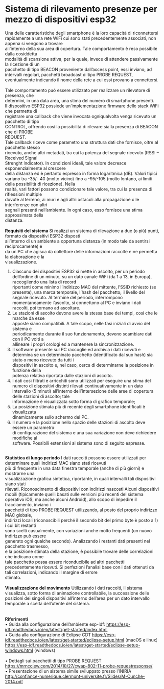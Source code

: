 # Sistema di rilevamento presenze per mezzo di dispositivi esp32
Una	delle	caratteristiche	degli	smartphone	è	la	loro	capacità	di	riconnettersi	rapidamente	a
una	 rete	 WiFi	 cui	 sono	 stati	 precedentemente	 associati,	 non	 appena	 si	 vengono	 a	 trovare	
all’interno	della	sua	area	di	copertura.	Tale	comportamento	è	reso	possibile	dalla	cosiddetta	
modalità	di	scansione	attiva,	per	la	quale,	invece	di	attendere	passivamente	la	ricezione	di	un	
pacchetto	di	tipo	BEACON	proveniente	dall’access	point,	essi	inviano,	ad	intervalli	regolari,
pacchetti	broadcast	di	tipo	PROBE	REQUEST,	eventualmente	indicando	il	nome	della	rete	a	cui	
essi	provano	a	connettersi.	
<br>Tale	 comportamento	 può	 essere	 utilizzato	 per	 realizzare	 un	 rilevatore	 di	 presenza,	 che	
determini,	in	una	data	area,	una	stima	del	numero	di	smartphone	presenti.
<br>Il	dispositivo	ESP32	possiede un’implementazione	firmware	dello	stack	WiFi	che	permette	di	
registrare	una	callback		che	viene	invocata	ogniqualvolta	venga	ricevuto	un	pacchetto	di	tipo	
CONTROL,	offrendo così	la	possibilità	di	rilevare	sia	la	presenza	di	BEACON	che	di	PROBE	
REQUEST.
<br>Tale	callback	riceve	come	parametro	una	struttura	dati	che	fornisce,	oltre	al	pacchetto	stesso	
ricevuto,	anche	altri metadati,	tra	cui	la	potenza	del	segnale	ricevuto	(RSSI	– Received	Signal	
Strenght	 Indicator).	 In	 condizioni	 ideali,	 tale	 valore	 decresce	 esponenzialmente	 al	 crescere	
della	distanza	ed è pertanto	espresso	in	forma	logaritmica (dB).	Valori	tipici	variano	tra	-35/-
40	(molto vicino)	fino	a	-95/-105	(molto lontano,	ai	limiti	della	possibilità	di	ricezione).	Nella	
realtà,	vari fattori	possono	condizionare	tale	valore,	tra	cui	la	presenza	di	riflessioni	multiple	
dovute	 al	 terreno,	 ai	 muri	 e agli	 altri	 ostacoli	 alla	 propagazione	 o	 le	 interferenze	 con	 altri	
segnali	 presenti	 nell’ambiente.	 In	 ogni	 caso,	 esso	 fornisce	 una	 stima	 approssimata	 della	
distanza.
<br><br>**Requisiti del	sistema**
Si	realizzi un	sistema	di	rilevazione	a	due	(o	più)	punti,	formato	da	dispositivi	ESP32	disposti	
all’interno	di	un	ambiente	a opportuna	distanza	(in	modo	tale	da	sentirsi	reciprocamente)	e	
da	un	PC	che	agisca	da	collettore	delle	informazioni	raccolte	e	ne	permetta	la	elaborazione	e	la	
visualizzazione.	
1. Ciascuno	 dei	 dispositivi	 ESP32	 si	 mette	 in	 ascolto, per	 un	 periodo	 dell’ordine	 di	 un	
minuto, su	un	dato	canale	WiFi	(da		1	a	13,	in	Europa),	raccogliendo	una	lista	di	record		
riportanti	 come	 minimo	 l’indirizzo	 MAC	 del	 mittente,	 l’SSID	 richiesto	 (se	 presente),	
una	marca	temporale,	l’hash	del	pacchetto,	il	livello	del	segnale	ricevuto.	Al	termine	del	
periodo,	interrompono	momentaneamente	l’ascolto,	si	connettono	al	PC	e inviano	i	dati	
raccolti,	poi	tornano	ad	ascoltare.
2. Le	stazioni	di	ascolto	devono	avere	la stessa	base	dei	tempi,	così	che	le	marche	da	esse	
apposte	 siano	 compatibili.	 A	 tale	 scopo,	 nelle	 fasi	 iniziali	 di	 avvio	 del	 sistema	 e	
periodicamente	durante	il	suo	funzionamento,	devono scambiare	dati	con	il	PC	volti	a	
allineare	i	propri	orologi	ed	a	mantenere	la	sincronizzazione.	
3. Il	 software	 presente	 sul	 PC	 raccoglie	 ed	 archivia	 i	 dati	 ricevuti	 e	 determina	 se	 un	
determinato	pacchetto	(identificato	dal	suo	hash)	sia	stato	o	meno	ricevuto	da	tutti	i	
dispositivi	in	ascolto	e,	nel	caso,	cerca	di	determinarne	la	posizione	in	funzione	della	
potenza	relativa	riportata	dalle	stazioni	di	ascolto.
4. I	 dati	 così	 filtrati	 e arricchiti	 sono	 utilizzati	 per eseguire una	 stima	 del	 numero	 di	
dispositivi	 distinti	 rilevati	 continuativamente	 in	 un	 dato	 intervallo	 (5 minuti)	
all’interno	 dell’intersezione	 delle	 aree	 di	 copertura	 delle	 stazioni	 di	 ascolto;	 tale	
informazione	è visualizzata sotto	forma	di	grafico	temporale;
5. La	 posizione	 stimata	 più	 di	 recente	 degli	 smartphone	 identificati è visualizzata	
dinamicamente	sullo	schermo	del	PC.
6. Il	numero	e	la	posizione	nello	spazio	delle	stazioni	di	ascolto	deve	essere	un	parametro	
di	configurazione	del	sistema	e	una	sua	variazione	non	deve	richiedere	modifiche	al	
software.
Possibili	estensioni	al	sistema	sono di	seguito	espresse.

<br>**Statistica	di	lungo	periodo**
I	dati	raccolti	possono	essere	utilizzati	per	determinare	quali	indirizzi	MAC	siano	stati	ricevuti	
più	 di	 frequente	 in	 una	 data	 finestra	 temporale	 (anche	 di	 più	 giorni)	 e	 mostrarne una	
visualizzazione	 grafica sintetica,	 riportante,	 in	 quali	 intervalli	 tali	 dispositivi	 siano	 stati	
rilevati.
Riconoscimento di	dispositivi	con	indirizzi	nascosti
Alcuni	 dispositivi	 mobili (tipicamente	 quelli	 basati	 sulle	 versioni	 più	 recenti	 del	 sistema	
operativo	 iOS,	 ma	 anche	 alcuni	 Android),	 allo	 scopo	 di	 impedire	 il	 tracciamento,	 inviano	 i	
pacchetti	 di	 tipo	 PROBE	 REQUEST	 utilizzando,	 al	 posto	 del	 proprio	 indirizzo	 MAC	 globale,	
indirizzi	locali	(riconoscibili	perché	il	secondo	bit	del	primo	byte	è	posto	a 1)	i	cui	bit	restanti	
sono	scelti	casualmente,	con	variazioni	anche	molto	frequenti	(un	nuovo	indirizzo	può	essere	
generato	ogni	qualche	secondo).	Analizzando	i	restanti	dati	presenti	nel	pacchetto	trasmesso,	
e	la	posizione	stimata	della	stazione,	è	possibile	trovare	delle	correlazioni	che	indicano	come	
tale	 pacchetto	 possa	 essere	 riconducibile	 ad	 altri	 pacchetti precedentemente	 ricevuti.	 Si	
perfezioni	l’analisi	base	con	i	dati	ottenuti	da	tali	correlazioni,	indicando	il	margine	di	errore	
stimato.
<br><br>**Visualizzazione	del	movimento**
Utilizzando	 i	 dati	 raccolti, il	 sistema	 visualizza,	 sotto	 forma	 di	 animazione controllabile,	 la	
successione	delle	posizioni	dei	singoli	dispositivi	all’interno	dell’area	per	un	dato	intervallo	
temporale	a	scelta	dell’utente	del	sistema.	
<br><br>**Riferimenti**
<br>• Guida	alla	configurazione	dell’ambiente	esp-idf:
https://esp-idf.readthedocs.io/en/latest/get-started/index.html	
<br>• Guida	alla	configurazione	di	Eclipse	CDT
https://esp-idf.readthedocs.io/en/latest/get-started/eclipse-setup.html	(macOS	e linux)
https://esp-idf.readthedocs.io/en/latest/get-started/eclipse-setup-windows.html	
(windows)	
<br>• Dettagli	sui	pacchetti	di	tipo	PROBE	REQUEST
https://mrncciew.com/2014/10/27/cwap-802-11-probe-requestresponse/
<br>• Presentazione	di un	sistema	simile	sviluppato	presso	l’INIRIA
http://confiance-numerique.clermont-universite.fr/Slides/M-Cunche-2014.pdf
